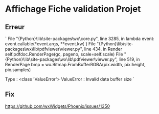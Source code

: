 # Affichage Fiche validation Projet
## Erreur
`
  File "{Python}\lib\site-packages\wx\core.py", line 3285, in <lambda>
    lambda event: event.callable(*event.args, **event.kw) )
  File "{Python}\lib\site-packages\wx\lib\pdfviewer\viewer.py", line 434, in Render
    self.pdfdoc.RenderPage(gc, pageno, scale=self.scale)
  File "{Python}\lib\site-packages\wx\lib\pdfviewer\viewer.py", line 519, in RenderPage
    bmp = wx.Bitmap.FromBufferRGBA(pix.width, pix.height, pix.samples)

Type :  <class 'ValueError'> 
ValueError :  Invalid data buffer size
`

## Fix
https://github.com/wxWidgets/Phoenix/issues/1350
